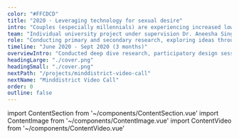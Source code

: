 ```yaml
---
color: "#FFCDCD"
title: "2020 · Leveraging technology for sexual desire"
intro: "Couples (especially millennials) are experiencing increased low sexual desire and activity, and I wanted to investigate why this is and how technology could be of support. Through conducting a survey and participatory design sessions, I created a low-fidelity prototype of a conceptual solution: Muse, an app that provides inspiration and suggestions based on preferences and background information, and spontaneously prompts users with questions, adventures, and tips and tricks. *I conducted this project as part of my dissertation when studying HCI at UCL, which was awarded with a distinction."
team: "Individual university project under supervision Dr. Aneesha Singh and PhD. Dilisha Patel."
role: "Conducting primary and secondary research, exploring ideas through participatory design sessions, creating low-fidelity prototypes and reviewing."
timeline: "June 2020 - Sept 2020 (3 months)"
overviewIntro: "Conducted deep dive research, participatory design sessions, and created conceptual designs to explore couples’ needs in how technology could support sexual desire."
headingLarge: "./cover.png"
headingSmall: "./cover.png"
nextPath: "/projects/minddistrict-video-call"
nextName: "Minddistrict Video Call"
order: 0
outline: false
---
```


import ContentSection from '~/components/ContentSection.vue'
import ContentImage from '~/components/ContentImage.vue'
import ContentVideo from '~/components/ContentVideo.vue'

<content-section>
  <template v-slot:title>
    The problem
  </template>
  <template v-slot:body>
    <p>
      Compared to earlier generations, the sexual desire and activity of cohabiting millennials (born between 1981 and 1996) have shown a significant decline while their wish to engage in sex has increased. Lower levels of sexual desire can lead to lower relationship satisfaction and more depressive symptoms, which millennials already report to experience. It is therefore important to stimulate sexual desire. The ubiquitous presence of technology seems to undermine millennials’ desire, but recent developments in the industry and HCI research also illustrate the potential of technology in facilitating sexuality. However, no research has yet explored how technology can support sexual desire, and be an enabler rather than a barrier.
    </p>
  </template>
</content-section>

<content-section>
  <template v-slot:title>
    Challenge
  </template>
  <template v-slot:body>
    <p>
    To investigate how technology can kindle sexual desire, I wanted to:
    </p>
    <ul>
      <li>
        Understand the challenges, needs and current practices of cohabiting millennials in maintaining sexual desire. This research was conducted during the outbreak of COVID-19, which has shown to change sexual activity both positively and negatively. Therefore, attention was paid to the impact of the pandemic on participants’ sex life to avoid biased insights and better understand impacting factors.
      </li>
      <li>
        Translate these needs into a low-fidelity prototype of a conceptual design solution.
      </li>
      <li>
        Evaluate this low-fidelity prototype to deepen user requirements and provide suggestions for further research and design iterations.
      </li>
    </ul>
  </template>
</content-section>

<content-image size="wide" caption="Approach & rough timeline">
  <g-image src="./timeline.png" />
</content-image>

<content-section>
  <template v-slot:title>
    Phase one: understanding needs
  </template>
  <template v-slot:body>
    <p>
      First, I conducted a literature review to learn about existing issues in sexual desire, and existing technologies supporting sexuality. To verify these findings with the user group and to further understand the characteristics and difficulties of millennials’ sexual desire, their technology use and needs in a future product, I designed and conducted a web-based anonymous survey among 77 cohabiting millennials. This method enables more self-disclosure of sexual information, and helped me to be time efficient and recruit participants for follow-up research. 
    </p>
  </template>
</content-section>

<content-image size="full" caption="EXAMPLE SURVEY">
  <g-image src="./survey.jpg" />
</content-image>

<content-section>
  <template v-slot:body>
    <p>
      In closed questions, I asked about the status of participants’ desire, and psycho-sociological factors impacting sexual desire (such as attraction, self-esteem, communication, attitudes, and motivation). Open questions considered the impact of COVID-19 on millennials’ sexual desire, behaviours in maintaining sexual desire, experience in the use of products that increased their desire, and needs in future technology that enhances desire.
    </p>
    <p>
      Based on the results, I established initial design requirements. The product should:
    </p>
    <ul>
      <li>
        Be discrete, compact, un-invasive
      </li>
      <li>
        Not attract the attention of each other
      </li>
      <li>
        Have no long explanations, stories or texts
      </li>
      <li>
        Protect data and privacy (no relation to big companies like Google)
      </li>
      <li>
        Be personalisable and not dictate what is correct use, or refer to things users may have negative associations with
      </li>
      <li>
        Not put pressure on partner/self
      </li>
    </ul>
    <p>
      Through a cluster- and correlation analysis of the survey data, I extracted 5 data-driven personas from the survey data. Using descriptive statistics of quantitative data and content analysis of qualitative data, I reported the data per persona.
    </p>
  </template>
</content-section>

<content-image size="wide" caption="ONE OF THE FIVE DATA-DRIVEN PERSONAS ‘ALEX’">
  <g-image src="./persona.jpg" />
</content-image>

<content-section>
  <template v-slot:title>
    Phase two: further exploring needs, and solutions
  </template>
  <template v-slot:body>
    <p>
      I then conducted eight 1.5 hour one-on-one online participatory design sessions using the survey-data driven personas to get a more in-depth understanding of participants’ needs, and explore possible design solutions. I chose this a participatory approach because sexual desire is complex and highly subjected to personal culture, values and behaviours. It exists in a difficult to observe private context, challenging the standard user-centred design process, so first-hand data on lived experiences, explorations, and discussions with millennials were needed to understand what and how things influence their sexual desire. I aimed to conduct the sessions with multiple participants, but participants preferred one-on-one sessions. 
    </p>
    <p>
      I screened participants on their sexe and level of satisfaction and activity in feeling sexual desire (asked in the survey) to ensure a range of types of participants were included. This enabled me to understand both the problems experienced by dissatisfied participants as well as solutions/successful practices used by satisfied participants. There were no people identifying as LGBTQ interested in participating in study 2 and 3, which limited the range.  
    </p>
    <p>
      During the sessions, I decided to use the identified requirements and data-driven personas as a skeleton to ideate solutions from. This supported design decisions and helped ensure that solutions fitted the needs of this whole user group, not only from the design session participants. Participants mentioned that these personas helped them to talk and share their difficulties in sexual desire more easily, and that it helped them come up with ideas. 
    </p>
    <p>
      I first asked participants to pick two persona’s they found most interesting and then asked them about their relationship, challenges and opportunities in sexual desire and needs in a future product. This flowed into an ideation session on a collaborative online whiteboard where I sketched solutions together with the participants. 
    </p>
  </template>
</content-section>

<content-image size="wide" caption="Sketches from participatory design sessions">
  <g-image src="./some_sketches.jpg" />
</content-image>

<content-section>
  <template v-slot:body>    
    <p>
      To simulate a participatory design session with multiple participants, I then asked the participant to review anonymised sketches of the other participants, where I asked them what they found to be most helpful, challenging and undesirable in all the ideas discussed.  
    </p>
    <p>
      I recorded the participatory design sessions and analysed them using bottom-up thematic analysis. When I had gathered all the data, I used the initial codes to form (sub)categories and themes using affinity diagramming. I focussed on problems and related ideas and solutions participants had discussed.  
    </p>
  </template>
</content-section>

<content-image size="wide" caption="bottom-up codes and affinity diagram">
  <g-image src="./codes_affinity_diagram.jpg" />
</content-image>

<content-section>
  <template v-slot:body>      
    <p>
      Findings showed that cohabiting millennials struggle most with spending time and effort to create this space for sexual desire, while many felt the need to increase sexual desire. This was found to be related to distractions of their busy lifestyle and technology, stress, habituality, and shame, but also related to conflicting views on sexual desire (should work on desire vs. should occur spontaneously) and a lack of suitable resources to explore sexual desire, leading to less inspiration. These new insights led to additional requirements, which supplemented the requirements extracted from the survey data. I then prioritised the requirements based on participants’ needs I identified earlier. 
    </p>
  </template>
</content-section>

<content-image size="wide" caption="All requirements extracted from survey and participatory design sessions">
  <g-image src="./requirements.jpg" />
</content-image>

<content-section>
  <template v-slot:body>  
    <p>
      The (most mentioned) ideas they sketched were apps that helped them create new experiences, supported uniqueness and fluctuations in sexual desire through personalisation, supported desire-related shame and trust, and helped to set boundaries of intimate vs. daily life. As participants had reviewed each others’ sketches, I was able to prioritise ideas and features they found most useful and merge them into one conceptual design: Muse.
    </p>
  </template>
</content-section>

<content-section>
  <template v-slot:title>
    Muse
  </template>
  <template v-slot:body>
    <p>
      The idea of the app ’Muse’ is that it provides inspiration and suggestions based on preferences and background information, and spontaneously prompts users with questions, adventures and tips and tricks (for the individual or the couple - when accounts are paired), depending on their settings.
    </p>
  </template>
</content-section>

<content-image size="wide" caption="Low-fidelity sketches of the concept Muse">
  <g-image src="./muse.jpg" />
</content-image>

<content-section>
  <template v-slot:title>
    Phase three: validating the concept
  </template>
  <template v-slot:body>
    <p>
      In the third study, I focussed on validating the concept and further exploring needs through getting the opinion of 11 millennials on this concept in evaluations. I wanted to know whether the concept would be received differently by new participants without prior involvement in the study, in order to elicit additional needs and verify the fit of this solution for this user group. Unfortunately, I had no time to conduct many new interviews. Therefore, I decided to conduct four 20-min online semi-structured experience-interviews with new participations, and ask the participants of the participatory design sessions (7 agreed) to autonomously evaluate the conceptual design, as they already knew the study and ideas from others. I created a storyboard to provide context of use, and separate documents where questions were asked under each sketch with explanation. Participants were asked questions such as: What are your thoughts on the usefulness of this idea to enhance desire? What do you like about it? What would you change/remove/improve/add? What questions did it raise? What other ideas could be considered?
    </p>
  </template>
</content-section>

<content-image size="wide" caption="Storyboard">
  <g-image src="./storyboard.png" />
</content-image>

<content-section>
  <template v-slot:body>
    <p>
      Participants showed great enthusiasm for the concept in creating space for and building sexual desire and provided additional and promising insights on the design. In particular, they emphasised the technology’s ability to offer personalisation, surprises/spontaneous prompts, multi-modal content and privacy protection.
    </p>
  </template>
</content-section>

<content-image size="wide" caption="Example review concept">
  <g-image src="./review.jpg" />
</content-image>

<content-section>
  <template v-slot:title>
    Outcomes and learnings
  </template>
  <template v-slot:body>
    <ul>
      <li>
        The chosen methodology (using anonymous surveys, one-on-one participatory design sessions and personas) worked really well in gathering relevant data. With this, I hope to make it easier for people to research this topic, as it is a core element of life and important to understand humans, which is essential in HCI and could drive innovation. Conducting the research remotely seemed to make it easier to recruit participants, and talk about sex more easily. However, designing remotely with people who have no experience in design or technology was sometimes difficult. Next time, I would provide building blocks (UI elements, a library of shapes and patterns) so they can create something more easily.
      </li>
      <li>
        The need for some features really depended on how well they could be personalised (e.g. balance in boundary-pushing vs. safe content) so in following iterations I would explore and test different approaches, involving users and sex-experts.
      </li>
      <li>
        I would like to further develop the concept into a high fidelity prototype through multiple iterations of design and usertesting. Then I would conduct a longitudinal study, a diary study, to see if, and how, the concept actually positively impacts millennials couples’ sexual desire.
      </li>
      <li>
        This project was part of my dissertation, which was awarded with a distinction. It offers novel design recommendations that help to understand how to design for sexual desire and which interactions are most important (e.g. helping to create new experiences, supporting uniqueness and fluctuations in sexual desire etc.). With this, I hope to motivate designers to use these insights when creating new products. 
      </li>
    </ul>
  </template>
</content-section>
